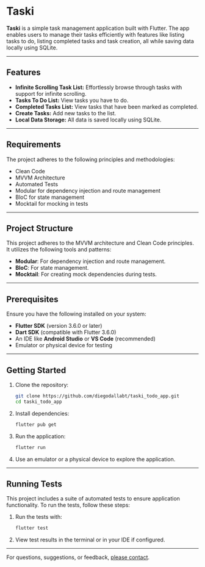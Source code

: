 # Taski

**Taski** is a simple task management application built with Flutter. The app enables users to manage their tasks efficiently with features like listing tasks to do, listing completed tasks and task creation, all while saving data locally using SQLite.

---

## Features

- **Infinite Scrolling Task List:** Effortlessly browse through tasks with support for infinite scrolling.
- **Tasks To Do List:** View tasks you have to do.
- **Completed Tasks List:** View tasks that have been marked as completed.
- **Create Tasks:** Add new tasks to the list.
- **Local Data Storage:** All data is saved locally using SQLite.

---

## Requirements

The project adheres to the following principles and methodologies:

- Clean Code
- MVVM Architecture
- Automated Tests
- Modular for dependency injection and route management
- BloC for state management
- Mocktail for mocking in tests

---

## Project Structure

This project adheres to the MVVM architecture and Clean Code principles. It utilizes the following tools and patterns:

- **Modular**: For dependency injection and route management.
- **BloC**: For state management.
- **Mocktail**: For creating mock dependencies during tests.

---

## Prerequisites

Ensure you have the following installed on your system:

- **Flutter SDK** (version 3.6.0 or later)
- **Dart SDK** (compatible with Flutter 3.6.0)
- An IDE like **Android Studio** or **VS Code** (recommended)
- Emulator or physical device for testing

---

## Getting Started

1. Clone the repository:
   ```bash
   git clone https://github.com/diegodallabt/taski_todo_app.git
   cd taski_todo_app
   ```

2. Install dependencies:
   ```bash
   flutter pub get
   ```

3. Run the application:
   ```bash
   flutter run
   ```

4. Use an emulator or a physical device to explore the application.

---

## Running Tests

This project includes a suite of automated tests to ensure application functionality. To run the tests, follow these steps:

1. Run the tests with:
   ```bash
   flutter test
   ```

2. View test results in the terminal or in your IDE if configured.

---


For questions, suggestions, or feedback, [please contact](https://www.linkedin.com/in/diego-dalla-bernardina-thedoldi-8a695b254/).
